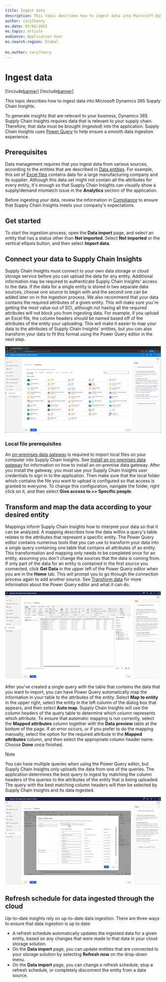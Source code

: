 ```yaml
---
title: Ingest data
description: This topic describes how to ingest data into Microsoft Dynamics 365 Supply Chain Insights.
author: carylhenry
ms.date: 03/02/2022
ms.topic: article
audience: Application User
ms.search.region: Global

ms.author: carylhenry
---
```


# Ingest data

[!include[banner](includes/banner.md)]
[!include[banner](includes/preview-banner.md)]

This topic describes how to ingest data into Microsoft Dynamics 365 Supply Chain Insights.

To generate insights that are relevant to your business, Dynamics 365 Supply Chain Insights requires data that is relevant to your supply chain. Therefore, that data must be brought (*ingested*) into the application. Supply Chain Insights uses [Power Query](/power-query/power-query-what-is-power-query) to help ensure a smooth data ingestion experience.

## Prerequisites

Data management requires that you ingest data from various sources, according to the entities that are described in [Data entities](entities.md). For example, this set of [Excel files](https://download.microsoft.com/download/d/c/2/dc238977-69a5-4440-a19e-24d632c25cf5/OEM_Electronics_Sample.zip) contains data for a large manufacturing company and its supplier. Although this data set might not contain all the attributes for every entity, it's enough so that Supply Chain Insights can visually show a supply/demand mismatch issue in the **Analytics** section of the application.

Before ingesting your data, review the information in [Compliance](resiliency-compliance-security.md) to ensure that Supply Chain Insights meets your company's expectations.

## Get started

To start the ingestion process, open the **Data import** page, and select an entity that has a status other than **Not imported**. Select **Not imported** or the vertical ellipsis button, and then select **Import data**.

## Connect your data to Supply Chain Insights

Supply Chain Insights must connect to your own data storage or cloud storage service before you can upload the data for any entity. Additional information may be required to authenticate Supply Chain Insights' access to the data. If the data for a single entity is stored in two separate data sources, choose one source to begin with and the second one can be added later on in the ingestion process. We also recommend that your data contains the required attributes of a given entity. This will make sure you're getting the most value out of SCI, although not having all the required attributes will not block you from ingesting data. For example, if you upload an Excel file, the column headers should be named based off of the attributes of the entity your uploading. This will make it easier to map your data to the attributes of Supply Chain Insights' entities, but you can also transform your data to fit this format using the Power Query editor in the next step.

![Data import page showing a list of data sources that can be connected to Supply Chain Insights.](media/connector-options.png)

### Local file prerequisites

An [on-premises data gateway](/data-integration/gateway/service-gateway-onprem) is required to import local files on your computer into Supply Chain Insights. See [Install an on-premises data gateway](/data-integration/gateway/service-gateway-install) for information on how to install an on-premise data gateway. After you install the gateway, you must use your Supply Chain Insights user credentials to sign in to the application. Then make sure that the local folder which contains the file you want to upload is configured so that access is granted to everyone. To change this configuration, navigate the folder, right click on it, and then select **Give access to >> Specific people**.

## Transform and map the data according to your desired entity

Mappings inform Supply Chain Insights how to interpret your data so that it can be analyzed. A mapping describes how the data within a query's table relates to the attributes that represent a specific entity. The Power Query editor contains numerous tools that you can use to transform your data into a single query containing one table that contains all attributes of an entity. This transformation and mapping only needs to be completed once for an entity, assuming you don't change the sources that the data is coming from. If only part of the data for an entity is contained in the first source you connected, click **Get Data** in the upper left of the Power Query editor when you are in the **Home** tab. This will prompt you to go through the connection process again to add another source. See [Transform data](/power-query/power-query-ui) for more information about the Power Query editor and what it can do.
    
![Data import page, showing the Power Query editor for the product entity.](media/power-query-editor.png)

After you've created a single query with the table that contains the data that you want to import, you can have Power Query automatically map the information in your table to the attributes of the entity. Select **Map to entity** in the upper right, select the entity in the left column of the dialog box that appears, and then select **Auto map**. Supply Chain Insights will use the column headers of the query table to determine which column represents which attribute. To ensure that automatic mapping is run correctly, select the **Mapped attributes** column together with the **Data preview** table at the bottom of the page. If an error occurs, or if you prefer to do the mapping manually, select the option for the required attribute in the **Mapped attributes** column, and then select the appropriate column header name. Choose **Done** once finished.

> [!NOTE]
> You can have multiple queries when using the Power Query editor, but Supply Chain Insights only uploads the data from one of the queries. The application determines the best query to ingest by matching the column headers of the queries to the attributes of the entity that is being uploaded. The query with the best matching column headers will then be selected by Supply Chain Insights and its data ingested.

![Data import page, showing the dialog box for Power Query's auto map feature when it's to map user data to a product entity's attributes.](media/product-attribute-mapping.png)

## Refresh schedule for data ingested through the cloud

Up-to-date insights rely on up-to-date data ingestion. There are three ways to ensure that data ingestion is up to date:

- A refresh schedule automatically updates the ingested data for a given entity, based on any changes that were made to that data in your cloud storage solution.
- On the **Data import** page, you can update entities that are connected to your storage solution by selecting **Refresh now** on the drop-down menu.
- On the **Data import** page, you can change a refresh schedule, stop a refresh schedule, or completely disconnect the entity from a data source.
